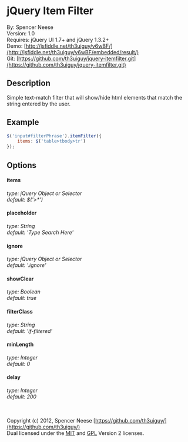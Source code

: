 jQuery Item Filter
====================
By: Spencer Neese   
Version: 1.0   
Requires: jQuery UI 1.7+ and jQuery 1.3.2+   
Demo: [http://jsfiddle.net/th3uiguy/v6wBF/](http://jsfiddle.net/th3uiguy/v6wBF/embedded/result/)   
Git: [https://github.com/th3uiguy/jquery-itemfilter.git](https://github.com/th3uiguy/jquery-itemfilter.git)   


Description
---------------------
Simple text-match filter that will show/hide html elements that match the string entered by the user.




Example
---------------------
```js
$('input#filterPhrase').itemFilter({
	items: $('table>tbody>tr')
});
```



Options
---------------------
#### items ####
_type: jQuery Object or Selector_   
_default: $('>*')_

#### placeholder ####
*type: String*   
*default: 'Type Search Here'*

#### ignore ####
_type: jQuery Object or Selector_   
_default: '.ignore'_

#### showClear ####
_type: Boolean_   
_default: true_

#### filterClass ####
_type: String_   
_default: 'if-filtered'_

#### minLength ####
_type: Integer_   
_default: 0_

#### delay ####
_type: Integer_   
_default: 200_



<br /><br />
Copyright (c) 2012, Spencer Neese [https://github.com/th3uiguy/](https://github.com/th3uiguy/)   
Dual licensed under the 
[MIT](https://raw.github.com/th3uiguy/jquery-itemfilter/master/MIT-LICENSE.txt) and 
[GPL](https://raw.github.com/th3uiguy/jquery-itemfilter/master/GPL-LICENSE.txt) Version 2 licenses. 
